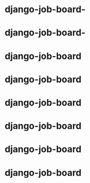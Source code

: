 # django-job-board-
# django-job-board-
# django-job-board
# django-job-board
# django-job-board
# django-job-board
# django-job-board
# django-job-board
